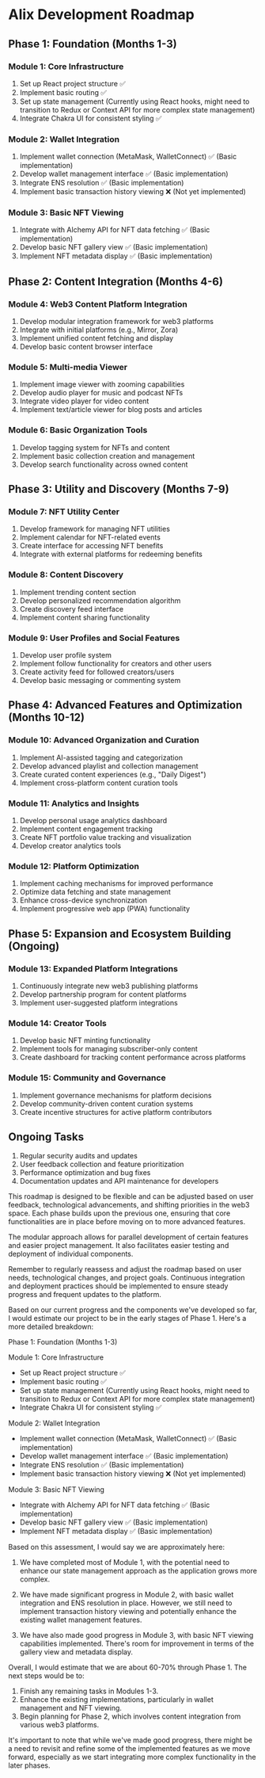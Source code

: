 # Alix Development Roadmap

## Phase 1: Foundation (Months 1-3)

### Module 1: Core Infrastructure
1. Set up React project structure ✅
2. Implement basic routing ✅
3. Set up state management (Currently using React hooks, might need to transition to Redux or Context API for more complex state management)
4. Integrate Chakra UI for consistent styling ✅

### Module 2: Wallet Integration
1.  Implement wallet connection (MetaMask, WalletConnect) ✅ (Basic implementation)
2.  Develop wallet management interface ✅ (Basic implementation)
3.  Integrate ENS resolution ✅ (Basic implementation)
4. Implement basic transaction history viewing ❌ (Not yet implemented)

### Module 3: Basic NFT Viewing
1. Integrate with Alchemy API for NFT data fetching ✅ (Basic implementation)
2. Develop basic NFT gallery view ✅ (Basic implementation)
3. Implement NFT metadata display ✅ (Basic implementation)

## Phase 2: Content Integration (Months 4-6)

### Module 4: Web3 Content Platform Integration
1. Develop modular integration framework for web3 platforms
2. Integrate with initial platforms (e.g., Mirror, Zora)
3. Implement unified content fetching and display
4. Develop basic content browser interface

### Module 5: Multi-media Viewer
1. Implement image viewer with zooming capabilities
2. Develop audio player for music and podcast NFTs
3. Integrate video player for video content
4. Implement text/article viewer for blog posts and articles

### Module 6: Basic Organization Tools
1. Develop tagging system for NFTs and content
2. Implement basic collection creation and management
3. Develop search functionality across owned content

## Phase 3: Utility and Discovery (Months 7-9)

### Module 7: NFT Utility Center
1. Develop framework for managing NFT utilities
2. Implement calendar for NFT-related events
3. Create interface for accessing NFT benefits
4. Integrate with external platforms for redeeming benefits

### Module 8: Content Discovery
1. Implement trending content section
2. Develop personalized recommendation algorithm
3. Create discovery feed interface
4. Implement content sharing functionality

### Module 9: User Profiles and Social Features
1. Develop user profile system
2. Implement follow functionality for creators and other users
3. Create activity feed for followed creators/users
4. Develop basic messaging or commenting system

## Phase 4: Advanced Features and Optimization (Months 10-12)

### Module 10: Advanced Organization and Curation
1. Implement AI-assisted tagging and categorization
2. Develop advanced playlist and collection management
3. Create curated content experiences (e.g., "Daily Digest")
4. Implement cross-platform content curation tools

### Module 11: Analytics and Insights
1. Develop personal usage analytics dashboard
2. Implement content engagement tracking
3. Create NFT portfolio value tracking and visualization
4. Develop creator analytics tools

### Module 12: Platform Optimization
1. Implement caching mechanisms for improved performance
2. Optimize data fetching and state management
3. Enhance cross-device synchronization
4. Implement progressive web app (PWA) functionality

## Phase 5: Expansion and Ecosystem Building (Ongoing)

### Module 13: Expanded Platform Integrations
1. Continuously integrate new web3 publishing platforms
2. Develop partnership program for content platforms
3. Implement user-suggested platform integrations

### Module 14: Creator Tools
1. Develop basic NFT minting functionality
2. Implement tools for managing subscriber-only content
3. Create dashboard for tracking content performance across platforms

### Module 15: Community and Governance
1. Implement governance mechanisms for platform decisions
2. Develop community-driven content curation systems
3. Create incentive structures for active platform contributors

## Ongoing Tasks

1. Regular security audits and updates
2. User feedback collection and feature prioritization
3. Performance optimization and bug fixes
4. Documentation updates and API maintenance for developers

This roadmap is designed to be flexible and can be adjusted based on user feedback, technological advancements, and shifting priorities in the web3 space. Each phase builds upon the previous one, ensuring that core functionalities are in place before moving on to more advanced features.

The modular approach allows for parallel development of certain features and easier project management. It also facilitates easier testing and deployment of individual components.

Remember to regularly reassess and adjust the roadmap based on user needs, technological changes, and project goals. Continuous integration and deployment practices should be implemented to ensure steady progress and frequent updates to the platform.






Based on our current progress and the components we've developed so far, I would estimate our project to be in the early stages of Phase 1. Here's a more detailed breakdown:

Phase 1: Foundation (Months 1-3)

Module 1: Core Infrastructure
- Set up React project structure ✅
- Implement basic routing ✅
- Set up state management (Currently using React hooks, might need to transition to Redux or Context API for more complex state management)
- Integrate Chakra UI for consistent styling ✅

Module 2: Wallet Integration
- Implement wallet connection (MetaMask, WalletConnect) ✅ (Basic implementation)
- Develop wallet management interface ✅ (Basic implementation)
- Integrate ENS resolution ✅ (Basic implementation)
- Implement basic transaction history viewing ❌ (Not yet implemented)

Module 3: Basic NFT Viewing
- Integrate with Alchemy API for NFT data fetching ✅ (Basic implementation)
- Develop basic NFT gallery view ✅ (Basic implementation)
- Implement NFT metadata display ✅ (Basic implementation)

Based on this assessment, I would say we are approximately here:

1. We have completed most of Module 1, with the potential need to enhance our state management approach as the application grows more complex.

2. We have made significant progress in Module 2, with basic wallet integration and ENS resolution in place. However, we still need to implement transaction history viewing and potentially enhance the existing wallet management features.

3. We have also made good progress in Module 3, with basic NFT viewing capabilities implemented. There's room for improvement in terms of the gallery view and metadata display.

Overall, I would estimate that we are about 60-70% through Phase 1. The next steps would be to:

1. Finish any remaining tasks in Modules 1-3.
2. Enhance the existing implementations, particularly in wallet management and NFT viewing.
3. Begin planning for Phase 2, which involves content integration from various web3 platforms.

It's important to note that while we've made good progress, there might be a need to revisit and refine some of the implemented features as we move forward, especially as we start integrating more complex functionality in the later phases.